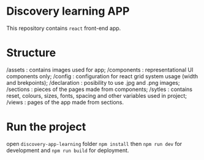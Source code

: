 # Discovery learning APP
This repository contains `react` front-end app.

# Structure
/assets : contains images used for app;
/components  : representational UI components only;
/config :  configuration for react grid system usage (width and brekpoints);
/declaration : posibility to use .jpg and .png images;
/sections : pieces of the pages made from components;
/sytles : contains reset, colours, sizes, fonts, spacing and other variables used in project;
/views : pages of the app made from sections.

# Run the project
open `discovery-app-learning` folder `npm install` then `npm run dev` for development and `npm run build` for deployment.
